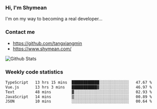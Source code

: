 ### Hi, I'm Shymean

I'm on my way to becoming a real developer...

### Contact me

- <https://github.com/tangxiangmin>
- <https://www.shymean.com/>

![Github Stats](https://github-readme-stats.vercel.app/api?username=tangxiangmin&show_icons=true&theme=dark)


###  Weekly code statistics

<!--START_SECTION:waka-->

```txt
TypeScript   13 hrs 15 mins  ████████████░░░░░░░░░░░░░   47.67 %
Vue.js       13 hrs 3 mins   ███████████▓░░░░░░░░░░░░░   46.97 %
Text         48 mins         ▓░░░░░░░░░░░░░░░░░░░░░░░░   02.93 %
JavaScript   14 mins         ▒░░░░░░░░░░░░░░░░░░░░░░░░   00.89 %
JSON         10 mins         ░░░░░░░░░░░░░░░░░░░░░░░░░   00.64 %
```

<!--END_SECTION:waka-->